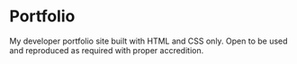 # Portfolio
My developer portfolio site built with HTML and CSS only. Open to be used and reproduced  as required with proper accredition.
